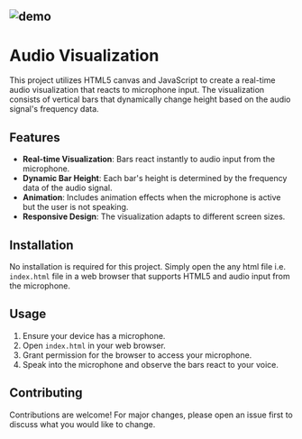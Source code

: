 ![demo](https://github.com/user-attachments/assets/9f14a577-11fe-47a5-9277-4d77aa123c53)
---

# Audio Visualization

This project utilizes HTML5 canvas and JavaScript to create a real-time audio visualization that reacts to microphone input. The visualization consists of vertical bars that dynamically change height based on the audio signal's frequency data.

## Features

- **Real-time Visualization**: Bars react instantly to audio input from the microphone.
- **Dynamic Bar Height**: Each bar's height is determined by the frequency data of the audio signal.
- **Animation**: Includes animation effects when the microphone is active but the user is not speaking.
- **Responsive Design**: The visualization adapts to different screen sizes.

## Installation

No installation is required for this project. Simply open the any html file i.e. `index.html` file in a web browser that supports HTML5 and audio input from the microphone.

## Usage

1. Ensure your device has a microphone.
2. Open `index.html` in your web browser.
3. Grant permission for the browser to access your microphone.
4. Speak into the microphone and observe the bars react to your voice.

## Contributing

Contributions are welcome! For major changes, please open an issue first to discuss what you would like to change.
